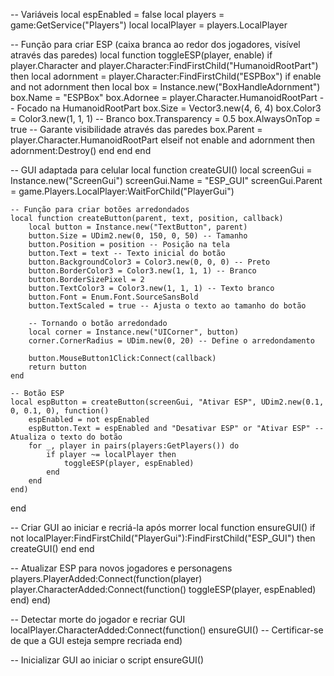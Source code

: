 -- Variáveis
local espEnabled = false
local players = game:GetService("Players")
local localPlayer = players.LocalPlayer

-- Função para criar ESP (caixa branca ao redor dos jogadores, visível através das paredes)
local function toggleESP(player, enable)
    if player.Character and player.Character:FindFirstChild("HumanoidRootPart") then
        local adornment = player.Character:FindFirstChild("ESPBox")
        if enable and not adornment then
            local box = Instance.new("BoxHandleAdornment")
            box.Name = "ESPBox"
            box.Adornee = player.Character.HumanoidRootPart -- Focado na HumanoidRootPart
            box.Size = Vector3.new(4, 6, 4)
            box.Color3 = Color3.new(1, 1, 1) -- Branco
            box.Transparency = 0.5
            box.AlwaysOnTop = true -- Garante visibilidade através das paredes
            box.Parent = player.Character.HumanoidRootPart
        elseif not enable and adornment then
            adornment:Destroy()
        end
    end
end

-- GUI adaptada para celular
local function createGUI()
    local screenGui = Instance.new("ScreenGui")
    screenGui.Name = "ESP_GUI"
    screenGui.Parent = game.Players.LocalPlayer:WaitForChild("PlayerGui")

    -- Função para criar botões arredondados
    local function createButton(parent, text, position, callback)
        local button = Instance.new("TextButton", parent)
        button.Size = UDim2.new(0, 150, 0, 50) -- Tamanho
        button.Position = position -- Posição na tela
        button.Text = text -- Texto inicial do botão
        button.BackgroundColor3 = Color3.new(0, 0, 0) -- Preto
        button.BorderColor3 = Color3.new(1, 1, 1) -- Branco
        button.BorderSizePixel = 2
        button.TextColor3 = Color3.new(1, 1, 1) -- Texto branco
        button.Font = Enum.Font.SourceSansBold
        button.TextScaled = true -- Ajusta o texto ao tamanho do botão
        
        -- Tornando o botão arredondado
        local corner = Instance.new("UICorner", button)
        corner.CornerRadius = UDim.new(0, 20) -- Define o arredondamento
        
        button.MouseButton1Click:Connect(callback)
        return button
    end

    -- Botão ESP
    local espButton = createButton(screenGui, "Ativar ESP", UDim2.new(0.1, 0, 0.1, 0), function()
        espEnabled = not espEnabled
        espButton.Text = espEnabled and "Desativar ESP" or "Ativar ESP" -- Atualiza o texto do botão
        for _, player in pairs(players:GetPlayers()) do
            if player ~= localPlayer then
                toggleESP(player, espEnabled)
            end
        end
    end)
end

-- Criar GUI ao iniciar e recriá-la após morrer
local function ensureGUI()
    if not localPlayer:FindFirstChild("PlayerGui"):FindFirstChild("ESP_GUI") then
        createGUI()
    end
end

-- Atualizar ESP para novos jogadores e personagens
players.PlayerAdded:Connect(function(player)
    player.CharacterAdded:Connect(function()
        toggleESP(player, espEnabled)
    end)
end)

-- Detectar morte do jogador e recriar GUI
localPlayer.CharacterAdded:Connect(function()
    ensureGUI() -- Certificar-se de que a GUI esteja sempre recriada
end)

-- Inicializar GUI ao iniciar o script
ensureGUI()
